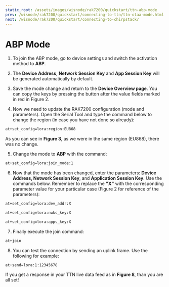 ```yaml
---
static_root: /assets/images/wisnode/rak7200/quickstart/ttn-abp-mode
prev: /wisnode/rak7200/quickstart/connecting-to-ttn/ttn-otaa-mode.html
next: /wisnode/rak7200/quickstart/connecting-to-chirpstack/
---
```


# ABP Mode

1. To join the ABP mode, go to device settings and switch the activation method to **ABP**.

2. The **Device Address**, **Network Session Key** and **App Session Key** will be generated automatically by default.

<rk-img
  :src="`${$frontmatter.static_root}/ccjbidnd8e8hqvnjvc9g.png`"
  width="100%"
  figure-number="1"
  caption="Switching to ABP mode"
/>

3. Save the mode change and return to the **Device Overview page**. You can copy the keys by pressing the button after the value fields marked in red in Figure 2.

<rk-img
  :src="`${$frontmatter.static_root}/dann1wr9tchabmot7dqe.png`"
  width="100%"
  figure-number="2"
  caption="ABP Parameters Screen"
/>

4. Now we need to update the RAK7200 configuration (mode and parameters). Open the Serial Tool and type the command below to change the region (in case you have not done so already):

```bash
at+set_config=lora:region:EU868
```

As you can see in **Figure 3**, as we were in the same region (EU868), there was no change.

<rk-img
  :src="`${$frontmatter.static_root}/zarmjkdjh4o6fisc0rfq.jpg`"
  width="100%"
  figure-number="3"
  caption="Region Setup"
/>

5. Change the mode to **ABP** with the command:

```bash
at+set_config=lora:join_mode:1
```

<rk-img
  :src="`${$frontmatter.static_root}/t5mjuy5rxxolrtiin8tt.jpg`"
  width="100%"
  figure-number="4"
  caption="Join Mode Setup"
/>

6. Now that the mode has been changed, enter the parameters: **Device Address, Network Session Key**, and **Application Session Key**. Use the commands below. Remember to replace the **"X"** with the corresponding parameter value for your particular case (Figure 2 for reference of the parameters):

```bash
at+set_config=lora:dev_addr:X
```

```bash
at+set_config=lora:nwks_key:X
```

```bash
at+set_config=lora:apps_key:X
```

<rk-img
  :src="`${$frontmatter.static_root}/tacqtzuayki77cruuwqc.jpg`"
  width="100%"
  figure-number="5"
  caption="Setting up the RAK7200 ABP Parameters"
/>

7. Finally execute the join command:

```bash
at+join
```

<rk-img
  :src="`${$frontmatter.static_root}/gc45ctfnhpmyurhjw7uj.jpg`"
  width="100%"
  figure-number="6"
  caption="Join Command"
/>

8. You can test the connection by sending an uplink frame. Use the following for example:

```bash
at+send=lora:1:12345678
```

<rk-img
  :src="`${$frontmatter.static_root}/yzu8x3arcigsctbjjvws.jpg`"
  width="100%"
  figure-number="7"
  caption="Sending an Uplink Frame"
/>

If you get a response in your TTN live data feed as in **Figure 8**, than you are all set!

<rk-img
  :src="`${$frontmatter.static_root}/sxccujhjtfgxjkthyvy6.png`"
  width="100%"
  figure-number="8"
  caption="Sending Data to TTN from RAK7200"
/>

